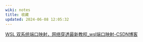 ```yaml
---
wiki: notes
title: 收藏
updated: 2024-06-08 12:05:32
---
```


[WSL 双系统端口映射，网络穿透最新教程_wsl端口映射-CSDN博客](https://blog.csdn.net/qq_53679247/article/details/130885858)